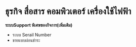 # ธุรกิจ สื่อสาร คอมพิวเตอร์  เครื่องใช้ไฟฟ้า



**ระบบSupport พิเศษของกิจการ(เพิ่มเติม)**

  * ระบบ Serail Number
  * ขายแบบผ่อนชำระ

